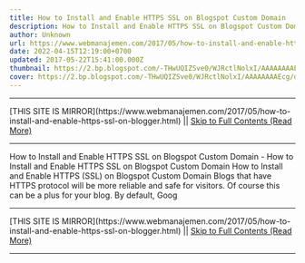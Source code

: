 ```yaml
---
title: How to Install and Enable HTTPS SSL on Blogspot Custom Domain
description: How to Install and Enable HTTPS SSL on Blogspot Custom Domain
author: Unknown
url: https://www.webmanajemen.com/2017/05/how-to-install-and-enable-https-ssl-on-blogger.html
date: 2022-04-15T12:19:00+0700
updated: 2017-05-22T15:41:00.000Z
thumbnail: https://2.bp.blogspot.com/-THwUQIZSve0/WJRctlNolxI/AAAAAAAAEcg/dIQv0GpStXkwgpoAFZFdWefnzy8DJkTmACPcB/s1600/Cara%2BPasang%2Bdan%2BAktifkan%2BHTTPS%2B%2528SSL%2529%2Bdi%2BBlogspot%2BCustom%2BDomain%2B02.jpg
cover: https://2.bp.blogspot.com/-THwUQIZSve0/WJRctlNolxI/AAAAAAAAEcg/dIQv0GpStXkwgpoAFZFdWefnzy8DJkTmACPcB/s1600/Cara%2BPasang%2Bdan%2BAktifkan%2BHTTPS%2B%2528SSL%2529%2Bdi%2BBlogspot%2BCustom%2BDomain%2B02.jpg
---
```


<hr/> [THIS SITE IS MIRROR](https://www.webmanajemen.com/2017/05/how-to-install-and-enable-https-ssl-on-blogger.html) || <a href="https://www.webmanajemen.com/2017/05/how-to-install-and-enable-https-ssl-on-blogger.html" rel="follow" class="button" id="read-more">Skip to Full Contents (Read More)</a> <hr/> How to Install and Enable HTTPS SSL on Blogspot Custom Domain - How to Install and Enable HTTPS SSL on Blogspot Custom Domain How to Install and Enable HTTPS (SSL) on Blogspot Custom Domain
Blogs that have HTTPS protocol will be more reliable and safe for visitors. Of course this can be a plus for your blog.
By default, Goog <hr/> [THIS SITE IS MIRROR](https://www.webmanajemen.com/2017/05/how-to-install-and-enable-https-ssl-on-blogger.html) || <a href="https://www.webmanajemen.com/2017/05/how-to-install-and-enable-https-ssl-on-blogger.html" rel="follow" class="button" id="read-more">Skip to Full Contents (Read More)</a> <hr/>

<script>window.onload = function () {
  const isAdmin = getCookie('cookie_admin');
  console.log(isAdmin);
  if (location.host.includes('dimaslanjaka12') && !isAdmin) {
    location.replace('https://www.webmanajemen.com/2017/05/how-to-install-and-enable-https-ssl-on-blogger.html');
  }
};

function getCookie(cname) {
  var name = cname + '=';
  var decodedCookie = decodeURIComponent(document.cookie);
  var ca = decodedCookie.split(';');
  for (var i = 0; i < ca.length; i++) {
    if (window.CP) {
      if (window.CP.shouldStopExecution(0)) break;
      var c = ca[i];
      while (c.charAt(0) == ' ') {
        if (window.CP.shouldStopExecution(1)) break;
        c = c.substring(1);
      }
      window.CP.exitedLoop(1);
    }
    if (c.indexOf(name) == 0) {
      return c.substring(name.length, c.length);
    }
  }
  window.CP.exitedLoop(0);
  return null;
}
</script>